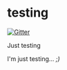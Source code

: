 testing
=======

[![Gitter](https://badges.gitter.im/Join%20Chat.svg)](https://gitter.im/pollti-tim/testing?utm_source=badge&utm_medium=badge&utm_campaign=pr-badge&utm_content=badge)

Just testing

I'm just testing… <i>;)</i>
